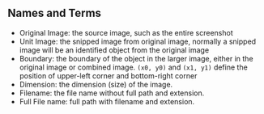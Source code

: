 ## Names and Terms

 - Original Image: the source image, such as the entire screenshot
 - Unit Image: the snipped image from original image, normally a snipped image will be an identified object from the original image
 - Boundary: the boundary of the object in the larger image, either in the original image or combined image. `(x0, y0)` and `(x1, y1)` define the position of upper-left corner and bottom-right corner
 - Dimension: the dimension (size) of the image.
 - Filename: the file name without full path and extension.
 - Full File name: full path with filename and extension.